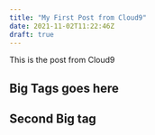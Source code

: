 ```yaml
---
title: "My First Post from Cloud9"
date: 2021-11-02T11:22:46Z
draft: true
---
```


This is the post from Cloud9

## Big Tags goes here

## Second Big tag


